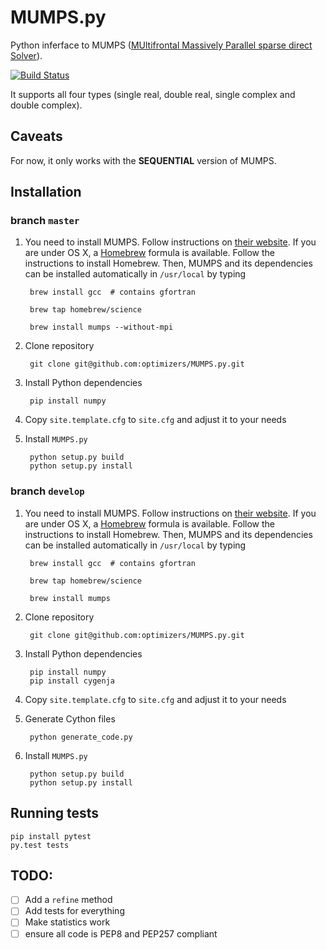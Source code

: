 # MUMPS.py
Python inferface to MUMPS ([MUltifrontal Massively Parallel sparse direct Solver](http://mumps.enseeiht.fr/)).

[![Build Status](https://travis-ci.com/PythonOptimizers/MUMPS.py.svg?token=33z5zptBt5SzXC4ZvLpF&branch=master)](https://travis-ci.com/PythonOptimizers/MUMPS.py)

It supports all four types (single real, double real, single complex and double complex).

## Caveats

For now, it only works with the **SEQUENTIAL** version of MUMPS.


## Installation

### branch `master`

1. You need to install MUMPS. Follow instructions on [their website](http://mumps.enseeiht.fr/).
       If you are under OS X, a [Homebrew](http://brew.sh) formula is available. Follow the instructions to install Homebrew.
       Then, MUMPS and its dependencies can be installed automatically in `/usr/local` by typing

    	brew install gcc  # contains gfortran

    	brew tap homebrew/science

    	brew install mumps --without-mpi

2. Clone repository

        git clone git@github.com:optimizers/MUMPS.py.git

3. Install Python dependencies

        pip install numpy

4. Copy `site.template.cfg` to `site.cfg` and adjust it to your needs
    
5. Install `MUMPS.py`

    	python setup.py build
    	python setup.py install


### branch `develop`

1. You need to install MUMPS. Follow instructions on [their website](http://mumps.enseeiht.fr/).
       If you are under OS X, a [Homebrew](http://brew.sh) formula is available. Follow the instructions to install Homebrew.
       Then, MUMPS and its dependencies can be installed automatically in `/usr/local` by typing

    	brew install gcc  # contains gfortran

    	brew tap homebrew/science

    	brew install mumps

2. Clone repository

        git clone git@github.com:optimizers/MUMPS.py.git

3. Install Python dependencies

        pip install numpy
        pip install cygenja

4. Copy `site.template.cfg` to `site.cfg` and adjust it to your needs

5. Generate Cython files

        python generate_code.py

6. Install `MUMPS.py`

    	python setup.py build
    	python setup.py install



## Running tests

    pip install pytest
    py.test tests

## TODO:

  - [ ] Add a `refine` method 
  - [ ] Add tests for everything
  - [ ] Make statistics work
  - [ ] ensure all code is PEP8 and PEP257 compliant
